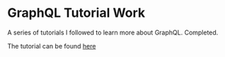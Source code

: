 # GraphQL Tutorial Work

A series of tutorials I followed to learn more about GraphQL. Completed.

The tutorial can be found [here](https://www.youtube.com/playlist?list=PL4cUxeGkcC9iK6Qhn-QLcXCXPQUov1U7f)
